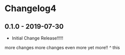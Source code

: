 # Changelog4

## 0.1.0 - 2019-07-30
- Initial Change Release!!!!!

more changes
more changes
even more
yet more!!
^ this